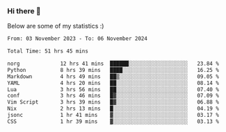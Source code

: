 ### Hi there 👋
Below are some of my statistics :)

<!--START_SECTION:waka-->

```txt
From: 03 November 2023 - To: 06 November 2024

Total Time: 51 hrs 45 mins

norg             12 hrs 41 mins  ██████░░░░░░░░░░░░░░░░░░░   23.84 %
Python           8 hrs 39 mins   ████░░░░░░░░░░░░░░░░░░░░░   16.25 %
Markdown         4 hrs 49 mins   ██▒░░░░░░░░░░░░░░░░░░░░░░   09.05 %
YAML             4 hrs 20 mins   ██░░░░░░░░░░░░░░░░░░░░░░░   08.14 %
Lua              3 hrs 56 mins   ██░░░░░░░░░░░░░░░░░░░░░░░   07.40 %
conf             3 hrs 46 mins   █▓░░░░░░░░░░░░░░░░░░░░░░░   07.09 %
Vim Script       3 hrs 39 mins   █▓░░░░░░░░░░░░░░░░░░░░░░░   06.88 %
Nix              2 hrs 13 mins   █░░░░░░░░░░░░░░░░░░░░░░░░   04.19 %
jsonc            1 hr 41 mins    ▓░░░░░░░░░░░░░░░░░░░░░░░░   03.17 %
CSS              1 hr 39 mins    ▓░░░░░░░░░░░░░░░░░░░░░░░░   03.13 %
```

<!--END_SECTION:waka-->

<!--
**KlapenHz/KlapenHz** is a ✨ _special_ ✨ repository because its `README.md` (this file) appears on your GitHub profile.

Here are some ideas to get you started:

- 🔭 I’m currently working on ...
- 🌱 I’m currently learning ...
- 👯 I’m looking to collaborate on ...
- 🤔 I’m looking for help with ...
- 💬 Ask me about ...
- 📫 How to reach me: ...
- 😄 Pronouns: ...
- ⚡ Fun fact: ...
-->
